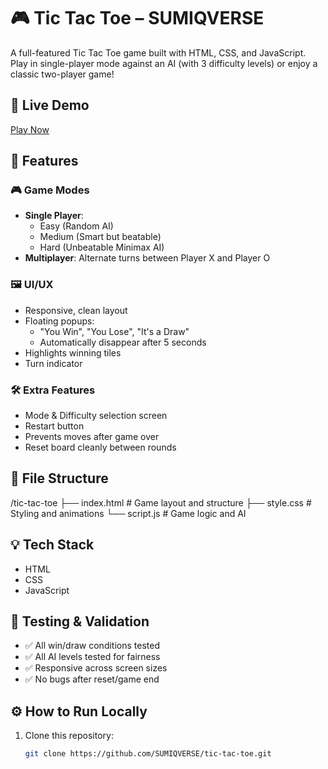 # 🎮 Tic Tac Toe – SUMIQVERSE

A full-featured Tic Tac Toe game built with HTML, CSS, and JavaScript. Play in single-player mode against an AI (with 3 difficulty levels) or enjoy a classic two-player game!

## 🚀 Live Demo
[Play Now](https://sumiqverse.github.io/tic-tac-toe)

## 🧠 Features

### 🎮 Game Modes
- **Single Player**: 
  - Easy (Random AI)
  - Medium (Smart but beatable)
  - Hard (Unbeatable Minimax AI)
- **Multiplayer**: Alternate turns between Player X and Player O

### 🖼️ UI/UX
- Responsive, clean layout
- Floating popups:
  - "You Win", "You Lose", "It's a Draw"
  - Automatically disappear after 5 seconds
- Highlights winning tiles
- Turn indicator

### 🛠️ Extra Features
- Mode & Difficulty selection screen
- Restart button
- Prevents moves after game over
- Reset board cleanly between rounds

## 📁 File Structure
/tic-tac-toe
├── index.html # Game layout and structure
├── style.css # Styling and animations
└── script.js # Game logic and AI


## 💡 Tech Stack

- HTML
- CSS
- JavaScript

## 🧪 Testing & Validation

- ✅ All win/draw conditions tested
- ✅ All AI levels tested for fairness
- ✅ Responsive across screen sizes
- ✅ No bugs after reset/game end

## ⚙️ How to Run Locally

1. Clone this repository:
   ```bash
   git clone https://github.com/SUMIQVERSE/tic-tac-toe.git


